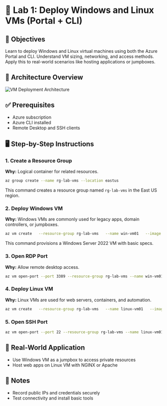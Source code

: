 # 🧪 Lab 1: Deploy Windows and Linux VMs (Portal + CLI)

## 🎯 Objectives
Learn to deploy Windows and Linux virtual machines using both the Azure Portal and CLI. Understand VM sizing, networking, and access methods. Apply this to real-world scenarios like hosting applications or jumpboxes.

## 🧱 Architecture Overview
![VM Deployment Architecture](images/lab1-vm-architecture.png)

## ✅ Prerequisites
- Azure subscription
- Azure CLI installed
- Remote Desktop and SSH clients

## 🖥️ Step-by-Step Instructions

### 1. Create a Resource Group
**Why:** Logical container for related resources.
```bash
az group create --name rg-lab-vms --location eastus
```
This command creates a resource group named `rg-lab-vms` in the East US region.

### 2. Deploy Windows VM
**Why:** Windows VMs are commonly used for legacy apps, domain controllers, or jumpboxes.
```bash
az vm create   --resource-group rg-lab-vms   --name win-vm01   --image Win2022Datacenter   --admin-username azureuser   --admin-password YourP@ssword123   --size Standard_B2s
```
This command provisions a Windows Server 2022 VM with basic specs.

### 3. Open RDP Port
**Why:** Allow remote desktop access.
```bash
az vm open-port --port 3389 --resource-group rg-lab-vms --name win-vm01
```

### 4. Deploy Linux VM
**Why:** Linux VMs are used for web servers, containers, and automation.
```bash
az vm create   --resource-group rg-lab-vms   --name linux-vm01   --image UbuntuLTS   --admin-username azureuser   --generate-ssh-keys   --size Standard_B2s
```

### 5. Open SSH Port
```bash
az vm open-port --port 22 --resource-group rg-lab-vms --name linux-vm01
```

## 🧠 Real-World Application
- Use Windows VM as a jumpbox to access private resources
- Host web apps on Linux VM with NGINX or Apache

## 📝 Notes
- Record public IPs and credentials securely
- Test connectivity and install basic tools
